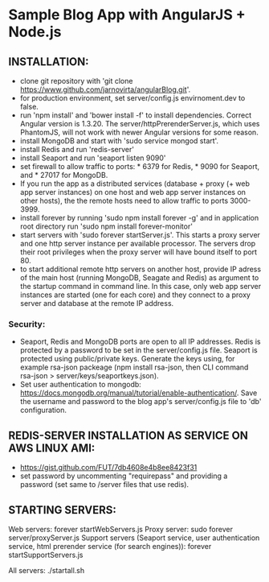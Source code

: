# Sample Blog App with AngularJS + Node.js #

## INSTALLATION: ##

- clone git repository with 'git clone https://www.github.com/jarnovirta/angularBlog.git'.
- for production environment, set server/config.js envirnoment.dev to false.
- run 'npm install' and 'bower install -f' to install dependencies. Correct Angular version is 1.3.20. The server/httpPrerenderServer.js, which uses PhantomJS, will not work with newer Angular versions for some reason.
- install MongoDB and start with 'sudo service mongod start'.
- install Redis and run 'redis-server'
- install Seaport and run 'seaport listen 9090'
- set firewall to allow traffic to ports:
		* 6379 for Redis, 
		* 9090 for Seaport, and
		* 27017 for MongoDB. 
- If you run the app as a distributed services (database + proxy (+ web app server instances) on one host and web app server instances on other hosts), the the remote hosts need to allow traffic to ports 3000-3999.
- install forever by running 'sudo npm install forever -g' and in application root directory run 'sudo npm install forever-monitor'
- start servers with 'sudo forever startServer.js'. This starts a proxy server and one http server instance per available processor. The servers drop their root privileges when the proxy server will have bound itself to port 80. 
- to start additional remote http servers on another host, provide IP adress of the main host (running MongoDB, Seagate and Redis) as argument to the startup command in command line. In this case, only web app server instances are started (one for each core) and they connect to a proxy server and database at the remote IP address.


### Security: ###

- Seaport, Redis and MongoDB ports are open to all IP addresses. Redis is protected by a password to be set in the server/config.js file. Seaport is protected using public/private keys. Generate the keys using, for example rsa-json packeage (npm install rsa-json, then CLI command rsa-json > server/keys/seaportkeys.json). 
- Set user authentication to mongodb: https://docs.mongodb.org/manual/tutorial/enable-authentication/. Save the username and password to the blog app's server/config.js file to 'db' configuration.


## REDIS-SERVER INSTALLATION AS SERVICE ON AWS LINUX AMI: ##

- https://gist.github.com/FUT/7db4608e4b8ee8423f31
- set password by uncommenting "requirepass" and providing a password (set same to /server files that use redis).


## STARTING SERVERS: ##

Web servers: forever startWebServers.js
Proxy server: sudo forever server/proxyServer.js
Support servers (Seaport service, user authentication service, html prerender service (for search engines)):
	forever startSupportServers.js

All servers: ./startall.sh
